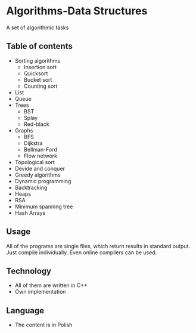 # Algorithms-Data Structures
A set of algorithmic tasks

## Table of contents
- Sorting algorithms
  - Insertion sort
  - Quicksort
  - Bucket sort
  - Counting sort
- List
- Queue
- Trees
  - BST
  - Splay
  - Red-black
- Graphs
  - BFS
  - Dijkstra
  - Bellman-Ford
  - Flow network
- Topological sort
- Devide and conquer
- Greedy algorithms
- Dynamic programming
- Backtracking
- Heaps
- RSA
- Minimum spanning tree
- Hash Arrays

## Usage
All of the programs are single files, which return results in standard output. Just compile individually. Even online compilers can be used.

## Technology
 - All of them are written in C++
 - Own implementation

## Language
 - The content is in Polish

